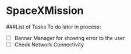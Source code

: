 #  SpaceXMission

###List of Tasks To do later in process:
- [ ] Banner Manager for showing error to the user
- [ ] Check Network Connectivity
